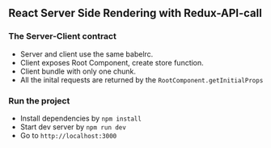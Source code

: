 ## React Server Side Rendering with Redux-API-call

### The Server-Client contract
* Server and client use the same babelrc.
* Client exposes Root Component, create store function.
* Client bundle with only one chunk.
* All the inital requests are returned by the ``RootComponent.getInitialProps``

### Run the project
* Install dependencies by `npm install`
* Start dev server by `npm run dev`
* Go to `http://localhost:3000`
